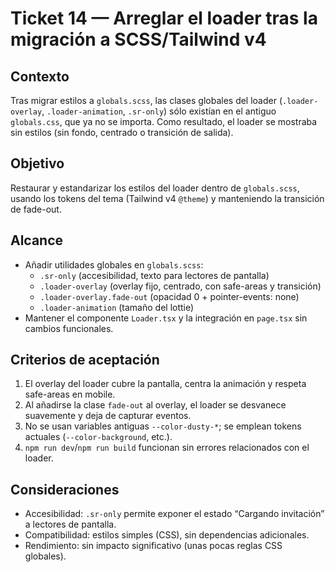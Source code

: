 # Ticket 14 — Arreglar el loader tras la migración a SCSS/Tailwind v4

## Contexto
Tras migrar estilos a `globals.scss`, las clases globales del loader (`.loader-overlay`, `.loader-animation`, `.sr-only`) sólo existían en el antiguo `globals.css`, que ya no se importa. Como resultado, el loader se mostraba sin estilos (sin fondo, centrado o transición de salida).

## Objetivo
Restaurar y estandarizar los estilos del loader dentro de `globals.scss`, usando los tokens del tema (Tailwind v4 `@theme`) y manteniendo la transición de fade-out.

## Alcance
- Añadir utilidades globales en `globals.scss`:
  - `.sr-only` (accesibilidad, texto para lectores de pantalla)
  - `.loader-overlay` (overlay fijo, centrado, con safe-areas y transición)
  - `.loader-overlay.fade-out` (opacidad 0 + pointer-events: none)
  - `.loader-animation` (tamaño del lottie)
- Mantener el componente `Loader.tsx` y la integración en `page.tsx` sin cambios funcionales.

## Criterios de aceptación
1. El overlay del loader cubre la pantalla, centra la animación y respeta safe-areas en mobile.
2. Al añadirse la clase `fade-out` al overlay, el loader se desvanece suavemente y deja de capturar eventos.
3. No se usan variables antiguas `--color-dusty-*`; se emplean tokens actuales (`--color-background`, etc.).
4. `npm run dev`/`npm run build` funcionan sin errores relacionados con el loader.

## Consideraciones
- Accesibilidad: `.sr-only` permite exponer el estado “Cargando invitación” a lectores de pantalla.
- Compatibilidad: estilos simples (CSS), sin dependencias adicionales.
- Rendimiento: sin impacto significativo (unas pocas reglas CSS globales).
